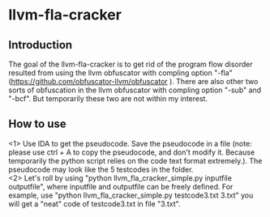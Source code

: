 # llvm-fla-cracker
## Introduction
The goal of the llvm-fla-cracker is to get rid of the program flow disorder resulted from using the llvm obfuscator with compling option "-fla" (https://github.com/obfuscator-llvm/obfuscator ).  There are also other two sorts of obfuscation in the llvm obfuscator with compling option "-sub" and "-bcf". But temporarily these two are not within my interest. 

## How to use
  <1> Use IDA to get the pseudocode. Save the pseudocode in a file (note: please use ctrl + A to copy the pseudocode, and don't modify  it. Because temporarily the python script relies on the code text format extremely.). The pseudocode may look like the 5 testcodes in the folder. </br>
  <2> Let's roll by using "python llvm_fla_cracker_simple.py inputfile outputfile", where inputfile and outputfile can be freely defined. For example, use "python llvm_fla_cracker_simple.py testcode3.txt 3.txt" you will get a "neat" code of testcode3.txt in file "3.txt".


